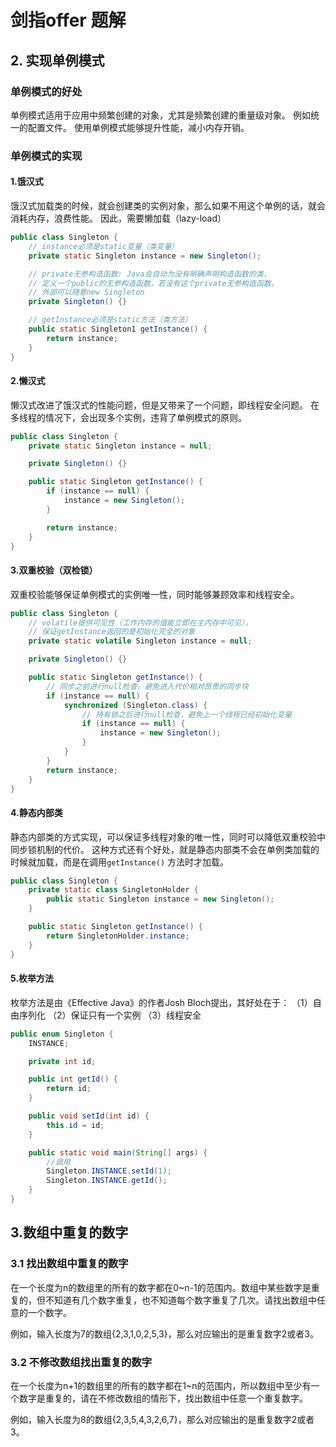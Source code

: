 # 剑指offer 题解

## 2. 实现单例模式

### 单例模式的好处
单例模式适用于应用中频繁创建的对象，尤其是频繁创建的重量级对象。
例如统一的配置文件。
使用单例模式能够提升性能，减小内存开销。

### 单例模式的实现
#### 1.饿汉式
饿汉式加载类的时候，就会创建类的实例对象，那么如果不用这个单例的话，就会消耗内存，浪费性能。
因此，需要懒加载（lazy-load）

```java
public class Singleton {
    // instance必须是static变量（类变量）
    private static Singleton instance = new Singleton();

    // private无参构造函数: Java会自动为没有明确声明构造函数的类，
    // 定义一个public的无参构造函数，若没有这个private无参构造函数，
    // 外部可以随意new Singleton
    private Singleton() {}

    // getInstance必须是static方法（类方法）
    public static Singleton1 getInstance() {
        return instance;
    }
}
```

#### 2.懒汉式
懒汉式改进了饿汉式的性能问题，但是又带来了一个问题，即线程安全问题。
在多线程的情况下，会出现多个实例，违背了单例模式的原则。

```java
public class Singleton {
    private static Singleton instance = null;

    private Singleton() {}

    public static Singleton getInstance() {
        if (instance == null) {
            instance = new Singleton();
        }

        return instance;
    }
}
```

#### 3.双重校验（双检锁）
双重校验能够保证单例模式的实例唯一性，同时能够兼顾效率和线程安全。

```java
public class Singleton {
    // volatile提供可见性（工作内存的值能立即在主内存中可见），
    // 保证getInstance返回的是初始化完全的对象
    private static volatile Singleton instance = null;

    private Singleton() {}

    public static Singleton getInstance() {
        // 同步之前进行null检查，避免进入代价相对昂贵的同步块
        if (instance == null) {
            synchronized (Singleton.class) {
                // 持有锁之后进行null检查，避免上一个线程已经初始化变量
                if (instance == null) {
                    instance = new Singleton();
                }
            }
        }
        return instance;
    }
}
```

#### 4.静态内部类
静态内部类的方式实现，可以保证多线程对象的唯一性，同时可以降低双重校验中同步锁机制的代价。
这种方式还有个好处，就是静态内部类不会在单例类加载的时候就加载，而是在调用`getInstance()`
方法时才加载。

```java
public class Singleton {
    private static class SingletonHolder {
        public static Singleton instance = new Singleton();
    }

    public static Singleton getInstance() {
        return SingletonHolder.instance;
    }
}
```

####  5.枚举方法 
枚举方法是由《Effective Java》的作者Josh Bloch提出，其好处在于：
（1）自由序列化
（2）保证只有一个实例
（3）线程安全

```java
public enum Singleton {
    INSTANCE;

    private int id;

    public int getId() {
        return id;
    }

    public void setId(int id) {
        this.id = id;
    }

    public static void main(String[] args) {
        //调用
        Singleton.INSTANCE.setId(1);
        Singleton.INSTANCE.getId();
    }
}
```



## 3.数组中重复的数字

### 3.1 找出数组中重复的数字

在一个长度为n的数组里的所有的数字都在0~n-1的范围内。数组中某些数字是重复的，但不知道有几个数字重复，也不知道每个数字重复了几次。请找出数组中任意的一个数字。

例如，输入长度为7的数组{2,3,1,0,2,5,3}，那么对应输出的是重复数字2或者3。

### 3.2 不修改数组找出重复的数字

在一个长度为n+1的数组里的所有的数字都在1~n的范围内，所以数组中至少有一个数字是重复的，请在不修改数组的情形下，找出数组中任意一个重复数字。

例如，输入长度为8的数组{2,3,5,4,3,2,6,7}，那么对应输出的是重复数字2或者3。

